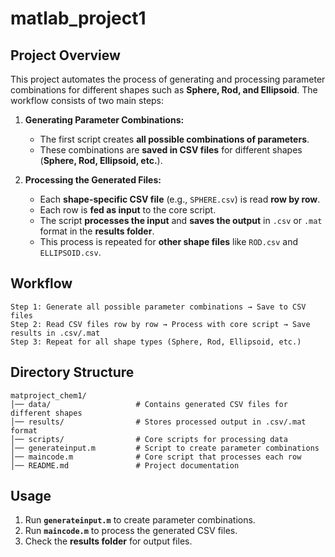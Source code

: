 # **matlab_project1**  

## **Project Overview**  
This project automates the process of generating and processing parameter combinations for different shapes such as **Sphere, Rod, and Ellipsoid**. The workflow consists of two main steps:  

1. **Generating Parameter Combinations:**  
   - The first script creates **all possible combinations of parameters**.  
   - These combinations are **saved in CSV files** for different shapes (**Sphere, Rod, Ellipsoid, etc.**).  

2. **Processing the Generated Files:**  
   - Each **shape-specific CSV file** (e.g., `SPHERE.csv`) is read **row by row**.  
   - Each row is **fed as input** to the core script.  
   - The script **processes the input** and **saves the output** in `.csv` or `.mat` format in the **results folder**.  
   - This process is repeated for **other shape files** like `ROD.csv` and `ELLIPSOID.csv`.  

## **Workflow**  

```
Step 1: Generate all possible parameter combinations → Save to CSV files  
Step 2: Read CSV files row by row → Process with core script → Save results in .csv/.mat  
Step 3: Repeat for all shape types (Sphere, Rod, Ellipsoid, etc.)
```

## **Directory Structure**
```
matproject_chem1/
│── data/                   # Contains generated CSV files for different shapes
│── results/                # Stores processed output in .csv/.mat format
│── scripts/                # Core scripts for processing data
│── generateinput.m         # Script to create parameter combinations
│── maincode.m              # Core script that processes each row
│── README.md               # Project documentation
```

## **Usage**
1. Run **`generateinput.m`** to create parameter combinations.  
2. Run **`maincode.m`** to process the generated CSV files.  
3. Check the **results folder** for output files.  